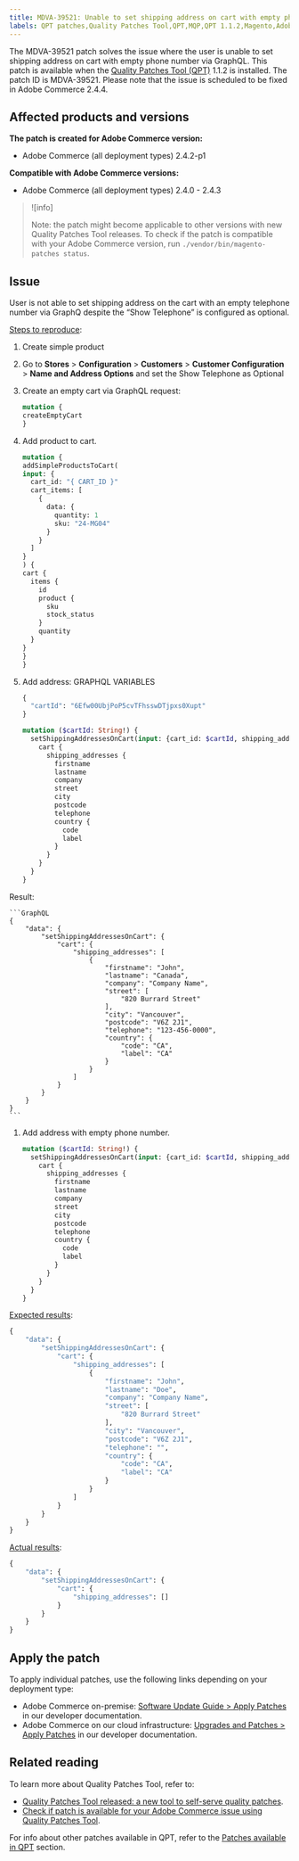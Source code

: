 ```yaml
---
title: MDVA-39521: Unable to set shipping address on cart with empty phone number via GraphQL
labels: QPT patches,Quality Patches Tool,QPT,MQP,QPT 1.1.2,Magento,Adobe Commerce,on-premise,cloud infrastructure,shipping address,GraphQL,2.4.0-p1,2.4.1,2.4.1-p1,2.4.2,2.4.2-p1,2.4.2-p2,2.4.3
---
```


The MDVA-39521 patch solves the issue where the user is unable to set shipping address on cart with empty phone number via GraphQL. This patch is available when the [Quality Patches Tool (QPT)](https://support.magento.com/hc/en-us/articles/360047139492) 1.1.2 is installed. The patch ID is MDVA-39521. Please note that the issue is scheduled to be fixed in Adobe Commerce  2.4.4.

## Affected products and versions

**The patch is created for Adobe Commerce version:**

* Adobe Commerce (all deployment types) 2.4.2-p1

**Compatible with Adobe Commerce versions:**

* Adobe Commerce (all deployment types) 2.4.0 - 2.4.3

>![info]
>
>Note: the patch might become applicable to other versions with new Quality Patches Tool releases. To check if the patch is compatible with your Adobe Commerce version, run `./vendor/bin/magento-patches status`.

## Issue

User is not able to set shipping address on the cart with an empty telephone number via GraphQ  despite the “Show Telephone” is configured as optional.

<ins>Steps to reproduce</ins>:

1. Create simple product
1. Go to **Stores** > **Configuration** > **Customers** > **Customer Configuration** > **Name and Address Options** and set the Show Telephone as Optional
1. Create an empty cart via GraphQL request:
    ```GraphQL
    mutation {
    createEmptyCart
    }
    ```
1. Add product to cart.
    ```GraphQL
    mutation {
    addSimpleProductsToCart(
    input: {
      cart_id: "{ CART_ID }"
      cart_items: [
        {
          data: {
            quantity: 1
            sku: "24-MG04"
          }
        }
      ]
    }
    ) {
    cart {
      items {
        id
        product {
          sku
          stock_status
        }
        quantity
      }
    }
    }
    }
    ```
1. Add address:
GRAPHQL VARIABLES
    ```GraphQL
    {
      "cartId": "6Efw00UbjPoP5cvTFhsswDTjpxs0Xupt"
    }
    ```

    ```GraphQL
    mutation ($cartId: String!) {
      setShippingAddressesOnCart(input: {cart_id: $cartId, shipping_addresses: {address: {firstname: "John", lastname: "Doe", company: "Company Name", street: ["820 Burrard Street"], city: "Vancouver", region: "BC", postcode: "V6Z 2J1", country_code: "CA", telephone: "123-456-0000", save_in_address_book: false}}}) {
        cart {
          shipping_addresses {
            firstname
            lastname
            company
            street
            city
            postcode
            telephone
            country {
              code
              label
            }
          }
        }
      }
    }
    ```

Result:

    ```GraphQL
    {
        "data": {
            "setShippingAddressesOnCart": {
                "cart": {
                    "shipping_addresses": [
                        {
                            "firstname": "John",
                            "lastname": "Canada",
                            "company": "Company Name",
                            "street": [
                                "820 Burrard Street"
                            ],
                            "city": "Vancouver",
                            "postcode": "V6Z 2J1",
                            "telephone": "123-456-0000",
                            "country": {
                                "code": "CA",
                                "label": "CA"
                            }
                        }
                    ]
                }
            }
        }
    }
    ```
1. Add address with empty phone number.
    ```GraphQL
    mutation ($cartId: String!) {
      setShippingAddressesOnCart(input: {cart_id: $cartId, shipping_addresses: {address: {firstname: "John", lastname: "Canada", company: "Company Name", street: ["820 Burrard Street"], city: "Vancouver", region: "BC", postcode: "V6Z 2J1", country_code: "CA", telephone: "123-456-0000", save_in_address_book: false}}}) {
        cart {
          shipping_addresses {
            firstname
            lastname
            company
            street
            city
            postcode
            telephone
            country {
              code
              label
            }
          }
        }
      }
    }
    ```

<ins>Expected results</ins>:
```GraphQL
{
    "data": {
        "setShippingAddressesOnCart": {
            "cart": {
                "shipping_addresses": [
                    {
                        "firstname": "John",
                        "lastname": "Doe",
                        "company": "Company Name",
                        "street": [
                            "820 Burrard Street"
                        ],
                        "city": "Vancouver",
                        "postcode": "V6Z 2J1",
                        "telephone": "",
                        "country": {
                            "code": "CA",
                            "label": "CA"
                        }
                    }
                ]
            }
        }
    }
}
```

<ins>Actual results</ins>:
```GraphQL
{
    "data": {
        "setShippingAddressesOnCart": {
            "cart": {
                "shipping_addresses": []
            }
        }
    }
}
```
## Apply the patch

To apply individual patches, use the following links depending on your deployment type:	 

* Adobe Commerce on-premise: [Software Update Guide > Apply Patches](https://devdocs.magento.com/guides/v2.4/comp-mgr/patching/mqp.html) in our developer documentation.
* Adobe Commerce on our cloud infrastructure: [Upgrades and Patches > Apply Patches](https://devdocs.magento.com/cloud/project/project-patch.html) in our developer documentation.

## Related reading

To learn more about Quality Patches Tool, refer to:

* [Quality Patches Tool released: a new tool to self-serve quality patches](https://support.magento.com/hc/en-us/articles/360047139492).
* [Check if patch is available for your Adobe Commerce issue using Quality Patches Tool](https://support.magento.com/hc/en-us/articles/360047125252).

For info about other patches available in QPT, refer to the [Patches available in QPT](https://support.magento.com/hc/en-us/sections/360010506631-Patches-available-in-MQP-tool-) section.
